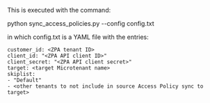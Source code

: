 This is executed with the command:

python sync_access_policies.py --config config.txt

in which config.txt is a YAML file with the entries:


```
customer_id: <ZPA tenant ID>
client_id: "<ZPA API client ID>"
client_secret: "<ZPA API client secret>"
target: <target Microtenant name>
skiplist:
- "Default"
- <other tenants to not include in source Access Policy sync to target>
```
